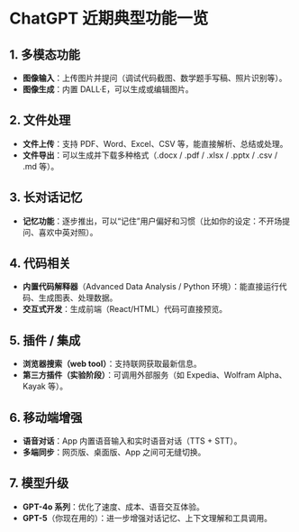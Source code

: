 # ChatGPT 近期典型功能一览

## 1. 多模态功能
- **图像输入**：上传图片并提问（调试代码截图、数学题手写稿、照片识别等）。  
- **图像生成**：内置 DALL·E，可以生成或编辑图片。  

## 2. 文件处理
- **文件上传**：支持 PDF、Word、Excel、CSV 等，能直接解析、总结或处理。  
- **文件导出**：可以生成并下载多种格式（.docx / .pdf / .xlsx / .pptx / .csv / .md 等）。  

## 3. 长对话记忆
- **记忆功能**：逐步推出，可以“记住”用户偏好和习惯（比如你的设定：不开场提问、喜欢中英对照）。  

## 4. 代码相关
- **内置代码解释器**（Advanced Data Analysis / Python 环境）：能直接运行代码、生成图表、处理数据。  
- **交互式开发**：生成前端（React/HTML）代码可直接预览。  

## 5. 插件 / 集成
- **浏览器搜索（web tool）**：支持联网获取最新信息。  
- **第三方插件（实验阶段）**：可调用外部服务（如 Expedia、Wolfram Alpha、Kayak 等）。  

## 6. 移动端增强
- **语音对话**：App 内置语音输入和实时语音对话（TTS + STT）。  
- **多端同步**：网页版、桌面版、App 之间可无缝切换。  

## 7. 模型升级
- **GPT-4o 系列**：优化了速度、成本、语音交互体验。  
- **GPT-5**（你现在用的）：进一步增强对话记忆、上下文理解和工具调用。  
